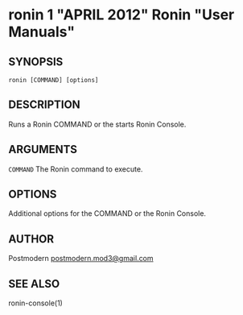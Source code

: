 # ronin 1 "APRIL 2012" Ronin "User Manuals"

## SYNOPSIS

`ronin [COMMAND] [options]`

## DESCRIPTION

Runs a Ronin COMMAND or the starts Ronin Console.

## ARGUMENTS

`COMMAND`
  The Ronin command to execute.

## OPTIONS

Additional options for the COMMAND or the Ronin Console.

## AUTHOR

Postmodern <postmodern.mod3@gmail.com>

## SEE ALSO

ronin-console(1)
